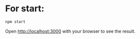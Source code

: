 # For start:

```bash
npm start
```

Open [http://localhost:3000](http://localhost:3000) with your browser to see the result.